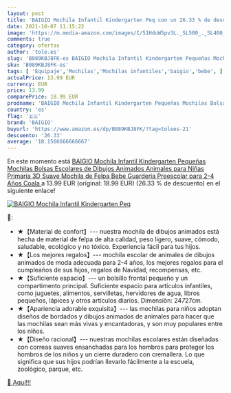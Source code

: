 ```yaml
---
layout: post
title: 'BAIGIO Mochila Infantil Kindergarten Peq con un 26.33 % de descuento'
date: 2021-10-07 11:15:22
image: 'https://m.media-amazon.com/images/I/51HduW5pv3L._SL500_._SL400_.jpg'
comments: true
category: ofertas
author: 'tole.es'
slug: 'B089KBJ8FK-es BAIGIO Mochila Infantil Kindergarten Pequeñas Mochilas...'
sku: 'B089KBJ8FK-es'
tags: [ 'Equipaje','Mochilas','Mochilas infantiles','baigio','bebe', ]
actualPrice: 13.99 EUR
currency: EUR
price: 13.99
comparePrice: 18.99 EUR
prodname: 'BAIGIO Mochila Infantil Kindergarten Pequeñas Mochilas Bolsas Escolares de Dibujos Animados Animales para Niñas Primaria 3D Suave Mochila de Felpa Bebe Guarderia Preescolar para 2-4 Años  Coala '
country: 'es'
flag: '🇪🇸'
brand: 'BAIGIO'
buyurl: 'https://www.amazon.es/dp/B089KBJ8FK/?tag=tolees-21'
descuento: '26.33'
average: '18.1566666666667'
---
```


En este momento está [BAIGIO Mochila Infantil Kindergarten Pequeñas Mochilas Bolsas Escolares de Dibujos Animados Animales para Niñas Primaria 3D Suave Mochila de Felpa Bebe Guarderia Preescolar para 2-4 Años  Coala ](https://www.amazon.es/dp/B089KBJ8FK/?tag=tolees-21) a 13.99 EUR (original: 18.99 EUR) (26.33 %  de descuento) en el siguiente enlace!

[![BAIGIO Mochila Infantil Kindergarten Peq](https://m.media-amazon.com/images/I/51HduW5pv3L._SL500_._SL400_.jpg)](https://www.amazon.es/dp/B089KBJ8FK/?tag=tolees-21)

🔎:

- ★【Material de confort】--- nuestra mochila de dibujos animados está hecha de material de felpa de alta calidad, peso ligero, suave, cómodo, saludable, ecológico y no tóxico. Experiencia fácil para tus hijos.
- ★【Los mejores regalos】--- mochila escolar de animales de dibujos animados de moda adecuada para 2-4 años, los mejores regalos para el cumpleaños de sus hijos, regalos de Navidad, recompensas, etc.
- ★【Suficiente espacio】--- un bolsillo frontal pequeño y un compartimento principal. Suficiente espacio para artículos infantiles, como juguetes, alimentos, servilletas, hervidores de agua, libros pequeños, lápices y otros artículos diarios. Dimensiòn: 24*7*27cm.
- ★【Apariencia adorable exquisita】--- las mochilas para niños adoptan diseños de bordados y dibujos animados de animales para hacer que las mochilas sean más vivas y encantadoras, y son muy populares entre los niños.
- ★【Diseño racional】--- nuestras mochilas escolares están diseñadas con correas suaves ensanchadas para los hombros para proteger los hombros de los niños y un cierre duradero con cremallera. Lo que significa que sus hijos podrían llevarlo fácilmente a la escuela, zoológico, parque, etc.

[🛒 Aquí!!!](https://www.amazon.es/dp/B089KBJ8FK/?tag=tolees-21)
